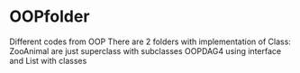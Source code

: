 # OOPfolder
Different codes from OOP
There are 2 folders with implementation of Class:
ZooAnimal are just superclass with subclasses
OOPDAG4 using interface and List with classes 
